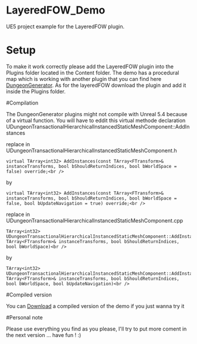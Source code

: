 # LayeredFOW_Demo
UE5 project example for the LayeredFOW plugin.

# Setup

To make it work correctly please add the LayeredFOW plugin into the Plugins folder located in the Content folder.
The demo has a procedural map which is working with another plugin that you can find here [DungeonGenerator](https://github.com/shun126/DungeonGenerator).
As for the layeredFOW download the plugin and add it inside the Plugins folder.

#Compilation 

The DungeonGenerator plugins might not compile with Unreal 5.4 because of a virtual function.
You will have to eddit this virtual methode declaration UDungeonTransactionalHierarchicalInstancedStaticMeshComponent::AddInstances

replace in UDungeonTransactionalHierarchicalInstancedStaticMeshComponent.h <br />
```
virtual TArray<int32> AddInstances(const TArray<FTransform>& instanceTransforms, bool bShouldReturnIndices, bool bWorldSpace = false) override;<br />
```
by <br />
```
virtual TArray<int32> AddInstances(const TArray<FTransform>& instanceTransforms, bool bShouldReturnIndices, bool bWorldSpace = false, bool bUpdateNavigation = true) override;<br />
```

replace in UDungeonTransactionalHierarchicalInstancedStaticMeshComponent.cpp<br />
```
TArray<int32> UDungeonTransactionalHierarchicalInstancedStaticMeshComponent::AddInstances(const TArray<FTransform>& instanceTransforms, bool bShouldReturnIndices, bool bWorldSpace)<br />
```
by <br />
```
TArray<int32> UDungeonTransactionalHierarchicalInstancedStaticMeshComponent::AddInstances(const TArray<FTransform>& instanceTransforms, bool bShouldReturnIndices, bool bWorldSpace, bool bUpdateNavigation)<br />
```

#Compiled version

You can [Download](https://drive.google.com/file/d/1ZCt-VEQb189YmnXKtGEsg_KU8afXwhld/view?usp=sharing) a compiled version of the demo if you just wanna try it

#Personal note

Please use everything you find as you please, I'll try to put more coment in the next version ... have fun ! :)

